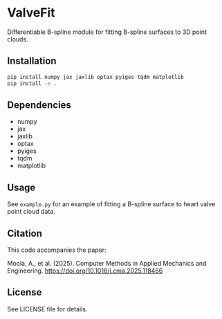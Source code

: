# ValveFit

Differentiable B-spline module for fitting B-spline surfaces to 3D point clouds.

## Installation

```bash
pip install numpy jax jaxlib optax pyiges tqdm matplotlib
pip install -e .
```

## Dependencies

- numpy
- jax
- jaxlib
- optax
- pyiges
- tqdm
- matplotlib

## Usage

See `example.py` for an example of fitting a B-spline surface to heart valve point cloud data.

## Citation

This code accompanies the paper:

Moola, A., et al. (2025). Computer Methods in Applied Mechanics and Engineering. <https://doi.org/10.1016/j.cma.2025.118466>

## License

See LICENSE file for details.

